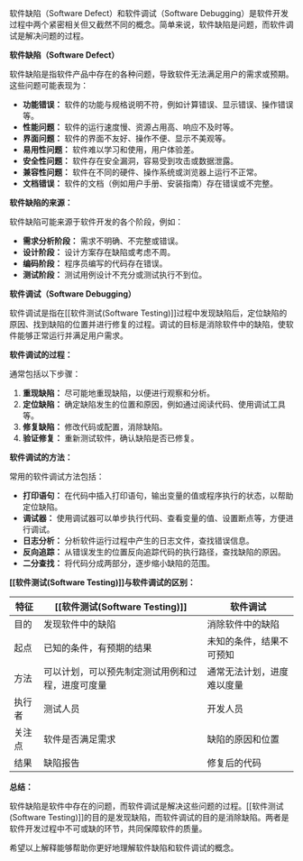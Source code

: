 软件缺陷（Software Defect）和软件调试（Software Debugging）是软件开发过程中两个紧密相关但又截然不同的概念。简单来说，软件缺陷是问题，而软件调试是解决问题的过程。

**软件缺陷（Software Defect）**

软件缺陷是指软件产品中存在的各种问题，导致软件无法满足用户的需求或预期。这些问题可能表现为：

- **功能错误：** 软件的功能与规格说明不符，例如计算错误、显示错误、操作错误等。
- **性能问题：** 软件的运行速度慢、资源占用高、响应不及时等。
- **界面问题：** 软件的界面不友好、操作不便、显示不美观等。
- **易用性问题：** 软件难以学习和使用，用户体验差。
- **安全性问题：** 软件存在安全漏洞，容易受到攻击或数据泄露。
- **兼容性问题：** 软件在不同的硬件、操作系统或浏览器上运行不正常。
- **文档错误：** 软件的文档（例如用户手册、安装指南）存在错误或不完整。

**软件缺陷的来源：**

软件缺陷可能来源于软件开发的各个阶段，例如：

- **需求分析阶段：** 需求不明确、不完整或错误。
- **设计阶段：** 设计方案存在缺陷或考虑不周。
- **编码阶段：** 程序员编写的代码存在错误。
- **测试阶段：** 测试用例设计不充分或测试执行不到位。

**软件调试（Software Debugging）**

软件调试是指在[[软件测试(Software Testing)]]过程中发现缺陷后，定位缺陷的原因、找到缺陷的位置并进行修复的过程。调试的目标是消除软件中的缺陷，使软件能够正常运行并满足用户需求。

**软件调试的过程：**

通常包括以下步骤：

1. **重现缺陷：** 尽可能地重现缺陷，以便进行观察和分析。
2. **定位缺陷：** 确定缺陷发生的位置和原因，例如通过阅读代码、使用调试工具等。
3. **修复缺陷：** 修改代码或配置，消除缺陷。
4. **验证修复：** 重新测试软件，确认缺陷是否已修复。

**软件调试的方法：**

常用的软件调试方法包括：

- **打印语句：** 在代码中插入打印语句，输出变量的值或程序执行的状态，以帮助定位缺陷。
- **调试器：** 使用调试器可以单步执行代码、查看变量的值、设置断点等，方便进行调试。
- **日志分析：** 分析软件运行过程中产生的日志文件，查找错误信息。
- **反向追踪：** 从错误发生的位置反向追踪代码的执行路径，查找缺陷的原因。
- **二分查找：** 将代码分成两部分，逐步缩小缺陷的范围。

**[[软件测试(Software Testing)]]与软件调试的区别：**

|特征|[[软件测试(Software Testing)]]|软件调试|
|---|---|---|
|目的|发现软件中的缺陷|消除软件中的缺陷|
|起点|已知的条件，有预期的结果|未知的条件，结果不可预知|
|方法|可以计划，可以预先制定测试用例和过程，进度可度量|通常无法计划，进度难以度量|
|执行者|测试人员|开发人员|
|关注点|软件是否满足需求|缺陷的原因和位置|
|结果|缺陷报告|修复后的代码|

**总结：**

软件缺陷是软件中存在的问题，而软件调试是解决这些问题的过程。[[软件测试(Software Testing)]]的目的是发现缺陷，而软件调试的目的是消除缺陷。两者是软件开发过程中不可或缺的环节，共同保障软件的质量。

希望以上解释能够帮助你更好地理解软件缺陷和软件调试的概念。